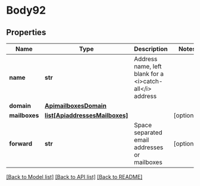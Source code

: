 # Body92

## Properties
Name | Type | Description | Notes
------------ | ------------- | ------------- | -------------
**name** | **str** | Address name, left blank for a &lt;i&gt;catch-all&lt;/i&gt; address | 
**domain** | [**ApimailboxesDomain**](ApimailboxesDomain.md) |  | 
**mailboxes** | [**list[ApiaddressesMailboxes]**](ApiaddressesMailboxes.md) |  | [optional] 
**forward** | **str** | Space separated email addresses or mailboxes | [optional] 

[[Back to Model list]](../README.md#documentation-for-models) [[Back to API list]](../README.md#documentation-for-api-endpoints) [[Back to README]](../README.md)

